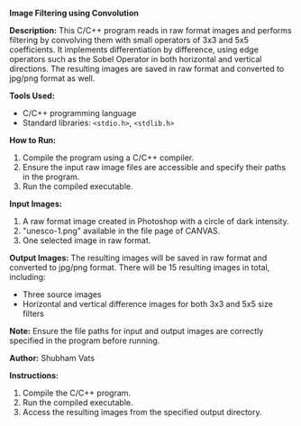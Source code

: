 **Image Filtering using Convolution**

**Description:**
This C/C++ program reads in raw format images and performs filtering by convolving them with small operators of 3x3 and 5x5 coefficients. It implements differentiation by difference, using edge operators such as the Sobel Operator in both horizontal and vertical directions. The resulting images are saved in raw format and converted to jpg/png format as well.

**Tools Used:**
- C/C++ programming language
- Standard libraries: `<stdio.h>`, `<stdlib.h>`

**How to Run:**
1. Compile the program using a C/C++ compiler.
2. Ensure the input raw image files are accessible and specify their paths in the program.
3. Run the compiled executable.

**Input Images:**
1. A raw format image created in Photoshop with a circle of dark intensity.
2. "unesco-1.png" available in the file page of CANVAS.
3. One selected image in raw format.

**Output Images:**
The resulting images will be saved in raw format and converted to jpg/png format. There will be 15 resulting images in total, including:
- Three source images
- Horizontal and vertical difference images for both 3x3 and 5x5 size filters

**Note:**
Ensure the file paths for input and output images are correctly specified in the program before running.

**Author:**
Shubham Vats


**Instructions:**
1. Compile the C/C++ program.
2. Run the compiled executable.
3. Access the resulting images from the specified output directory.

